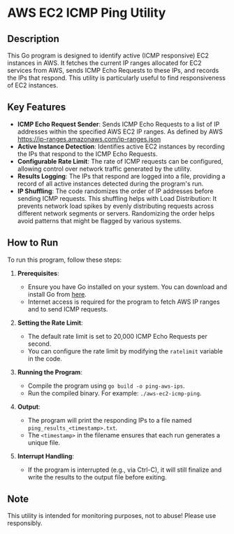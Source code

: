 # AWS EC2 ICMP Ping Utility

## Description

This Go program is designed to identify active (ICMP responsive) EC2 instances in AWS. It fetches the current IP ranges allocated for EC2 services from AWS, sends ICMP Echo Requests to these IPs, and records the IPs that respond. This utility is particularly useful to find responsiveness of EC2 instances.

## Key Features

- **ICMP Echo Request Sender**: Sends ICMP Echo Requests to a list of IP addresses within the specified AWS EC2 IP ranges. As defined by AWS https://ip-ranges.amazonaws.com/ip-ranges.json
- **Active Instance Detection**: Identifies active EC2 instances by recording the IPs that respond to the ICMP Echo Requests.
- **Configurable Rate Limit**: The rate of ICMP requests can be configured, allowing control over network traffic generated by the utility.
- **Results Logging**: The IPs that respond are logged into a file, providing a record of all active instances detected during the program's run.
- **IP Shuffling**: The code randomizes the order of IP addresses before sending ICMP requests. This shuffling helps with Load Distribution: It prevents network load spikes by evenly distributing requests across different network segments or servers. Randomizing the order helps avoid patterns that might be flagged by various systems.

## How to Run

To run this program, follow these steps:

1. **Prerequisites**:
   - Ensure you have Go installed on your system. You can download and install Go from [here](https://golang.org/dl/).
   - Internet access is required for the program to fetch AWS IP ranges and to send ICMP requests.

2. **Setting the Rate Limit**:
   - The default rate limit is set to 20,000 ICMP Echo Requests per second.
   - You can configure the rate limit by modifying the `ratelimit` variable in the code.

3. **Running the Program**:
   - Compile the program using `go build -o ping-aws-ips`.
   - Run the compiled binary. For example: `./aws-ec2-icmp-ping`.

4. **Output**:
   - The program will print the responding IPs to a file named `ping_results_<timestamp>.txt`.
   - The `<timestamp>` in the filename ensures that each run generates a unique file.

5. **Interrupt Handling**:
   - If the program is interrupted (e.g., via Ctrl-C), it will still finalize and write the results to the output file before exiting.

## Note

This utility is intended for monitoring purposes, not to abuse! Please use responsibly.
